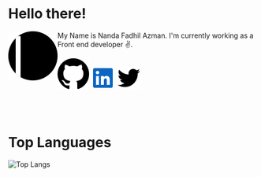 # Hello there!

<img align="left" src="https://raw.githubusercontent.com/nandazman/nandazman/main/icon/main.svg" width=100 height=100>


My Name is Nanda Fadhil Azman. I'm currently working as a Front end developer ✌️.


[![Github Io](https://raw.githubusercontent.com/nandazman/nandazman/main/icon/github.svg)](https://nandazman.github.io/)
[![Linkedin Profile](https://raw.githubusercontent.com/nandazman/nandazman/main/icon/linkedin.svg)](https://www.linkedin.com/in/nandazman/)
[![Twitter Profile](https://raw.githubusercontent.com/nandazman/nandazman/main/icon/twitter.svg)](https://twitter.com/nandazman)

<br>
<br>


# Top Languages

![Top Langs](https://github-readme-stats.vercel.app/api/top-langs/?username=nandazman)
